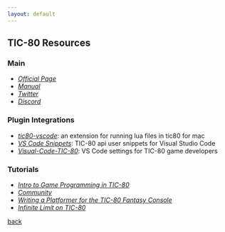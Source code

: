 ```yaml
---
layout: default
---
```


## TIC-80 Resources

### Main

* _[Official Page](https://tic.computer/)_
* _[Manual](https://github.com/nesbox/TIC-80/wiki)_
* _[Twitter](https://twitter.com/tic_computer)_
* _[Discord](https://discordapp.com/invite/DkD73dP)_

### Plugin Integrations

* _[tic80-vscode](https://marketplace.visualstudio.com/items?itemName=Gi972.tic80-vscode)_: an extension for running lua files in tic80 for mac
* _[VS Code Snippets](https://gist.github.com/Viza74/40a180155049dd26af378f51a92b6033)_: TIC-80 api user snippets for Visual Studio Code
* _[Visual-Code-TIC-80](https://marketplace.visualstudio.com/items?itemName=Gi972.tic80-vscode)_: VS Code settings for TIC-80 game developers

### Tutorials

* _[Intro to Game Programming in TIC-80](https://github.com/nesbox/TIC-80/wiki/Intro-to-Game-Programming-in-TIC-80)_
* _[Community](https://github.com/nesbox/TIC-80/wiki/tutorials)_
* _[Writing a Platformer for the TIC-80 Fantasy Console](https://medium.com/@btco_code/writing-a-platformer-for-the-tic-80-virtual-console-6fa737abe476)_
* _[Infinite Limit on TIC-80](https://www.infinitelimit.net/tags/TIC-80)_

[back](../)
